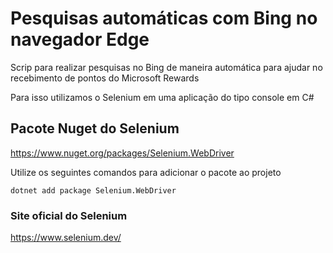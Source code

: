 # Pesquisas automáticas com Bing no navegador Edge

Scrip para realizar pesquisas no Bing de maneira automática para ajudar no recebimento de pontos do Microsoft Rewards

Para isso utilizamos o Selenium em uma aplicação do tipo console em C#


## Pacote Nuget do Selenium

https://www.nuget.org/packages/Selenium.WebDriver

Utilize os seguintes comandos para adicionar o pacote ao projeto

``dotnet add package Selenium.WebDriver``

### Site oficial do Selenium

https://www.selenium.dev/